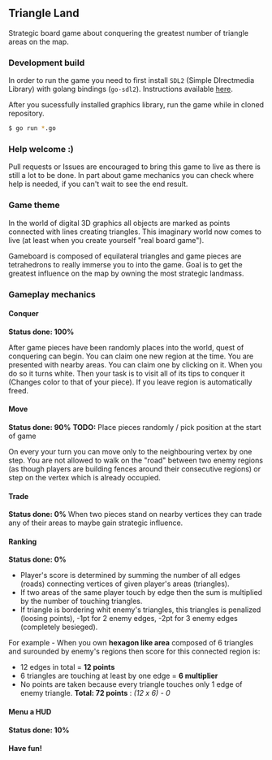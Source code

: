 ## Triangle Land

Strategic board game about conquering the greatest number of triangle areas on the map.

### Development build
In order to run the game you need to first install `SDL2` (Simple DIrectmedia Library) with golang bindings (`go-sdl2`). Instructions available [here](https://github.com/veandco/go-sdl2).

After you sucessfully installed graphics library, run the game while in cloned repository.
``` bash
$ go run *.go 
```

### Help welcome :)
Pull requests or Issues are encouraged to bring this game to live as there is still a lot to be done. In part about game mechanics you can check where help is needed, if you can't wait to see the end result.


### Game theme
In the world of digital 3D graphics all objects are marked as points connected with lines creating triangles. This imaginary world now comes to live (at least when you create yourself "real board game"). 

Gameboard is composed of equilateral triangles and game pieces are  	tetrahedrons to really immerse you to into the game. Goal is to get the greatest influence on the map by owning the most strategic landmass.

### Gameplay mechanics

#### Conquer
**Status done: 100%**

After game pieces have been randomly places into the world, quest of conquering can begin. You can claim one new region at the time. You are presented with nearby areas. You can claim one by clicking on it. When you do so it turns white. Then your task is to visit all of its tips to conquer it (Changes color to that of your piece). If you leave region is automatically freed.

#### Move
**Status done: 90%** 
**TODO:**  Place pieces randomly / pick position at the start of game

On every your turn you can move only to the neighbouring vertex by one step. You are not allowed to walk on the "road" between two enemy regions (as though players are building fences around their consecutive regions) or step on the vertex which is already occupied.

#### Trade
**Status done: 0%**
When two pieces stand on nearby vertices they can trade any of their areas to maybe gain strategic influence.

#### Ranking
**Status done: 0%**
- Player's score is determined by summing the number of all edges (roads) connecting vertices of given player's areas (triangles). 
- If two areas of the same player touch by edge then the sum is multiplied by the number of touching triangles. 
- If triangle is bordering whit enemy's triangles, this triangles is penalized (loosing points), -1pt for 2 enemy edges, -2pt for 3 enemy edges (completely besieged). 

For example - When you own **hexagon like area** composed of 6 triangles and surounded by enemy's regions then score for this connected region is:
+ 12 edges in total = **12 points**
+ 6 triangles are touching at least by one edge = **6 multiplier**
+ No points are taken because every triangle touches only 1 edge of enemy triangle. 
**Total: 72 points** : *(12 x 6) - 0*

#### Menu a HUD
**Status done: 10%**


#### Have fun!




